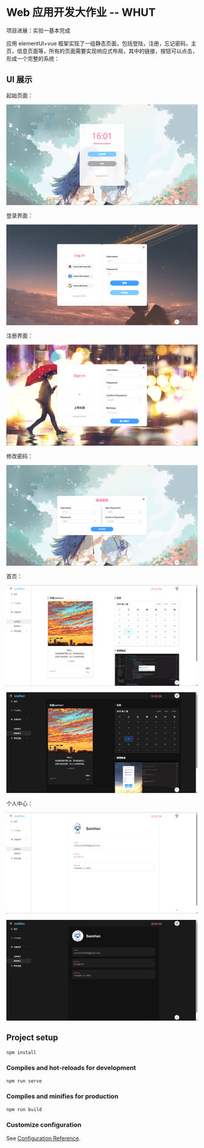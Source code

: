 # Web 应用开发大作业 -- WHUT

项目进展：实验一基本完成

应用 elementUI+vue 框架实现了一组静态页面，包括登陆，注册，忘记密码，主页，信息页面等，所有的页面需要实现响应式布局，其中的链接，按钮可以点击，形成一个完整的系统：

## UI 展示

起始页面：

![image-20250318160106501](ui\image-20250318160106501.png)

登录界面：

![image-20250318160117573](ui\image-20250318160117573.png)

注册界面：

![image-20250318160128044](ui\image-20250318160128044.png)

修改密码：

![image-20250318160140125](ui\image-20250318160140125.png)

首页：

![image-20250318160203443](ui\image-20250318160203443.png)

![image-20250318160231075](ui\image-20250318160231075.png)

个人中心：

![image-20250318160242209](ui\image-20250318160242209.png)

![image-20250318160253474](ui\image-20250318160253474.png)

## Project setup

```
npm install
```

### Compiles and hot-reloads for development

```
npm run serve
```

### Compiles and minifies for production

```
npm run build
```

### Customize configuration

See [Configuration Reference](https://cli.vuejs.org/config/).
